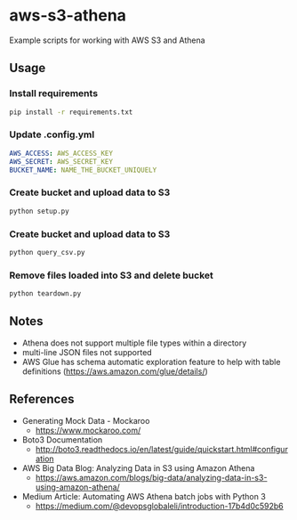 # aws-s3-athena
Example scripts for working with AWS S3 and Athena

## Usage

### Install requirements

```bash
pip install -r requirements.txt
```

### Update .config.yml

```yaml
AWS_ACCESS: AWS_ACCESS_KEY
AWS_SECRET: AWS_SECRET_KEY
BUCKET_NAME: NAME_THE_BUCKET_UNIQUELY
```

### Create bucket and upload data to S3

```bash
python setup.py
```

### Create bucket and upload data to S3

```bash
python query_csv.py
```

### Remove files loaded into S3 and delete bucket

```bash
python teardown.py
``` 

## Notes

- Athena does not support multiple file types within a directory
- multi-line JSON files not supported
- AWS Glue has schema automatic exploration feature to help with table definitions (https://aws.amazon.com/glue/details/)

## References

- Generating Mock Data - Mockaroo
  - https://www.mockaroo.com/
- Boto3 Documentation
  - http://boto3.readthedocs.io/en/latest/guide/quickstart.html#configuration 
- AWS Big Data Blog: Analyzing Data in S3 using Amazon Athena 
  - https://aws.amazon.com/blogs/big-data/analyzing-data-in-s3-using-amazon-athena/
- Medium Article: Automating AWS Athena batch jobs with Python 3
  - https://medium.com/@devopsglobaleli/introduction-17b4d0c592b6

